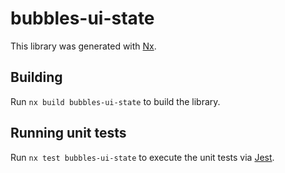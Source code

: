 # bubbles-ui-state

This library was generated with [Nx](https://nx.dev).

## Building

Run `nx build bubbles-ui-state` to build the library.

## Running unit tests

Run `nx test bubbles-ui-state` to execute the unit tests via [Jest](https://jestjs.io).
